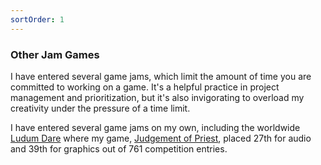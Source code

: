 ```yaml
---
sortOrder: 1
---
```


### Other Jam Games

I have entered several game jams, which limit the amount of time you are committed to working on a game. It's a helpful practice in project management and prioritization, but it's also invigorating to overload my creativity under the pressure of a time limit.

I have entered several game jams on my own, including the worldwide [Ludum Dare](https://ldjam.com/) where my game, [Judgement of Priest](https://supergobo.itch.io/judgement-of-a-priest?secret=y8iE62XuowSe3dRCjaB3YANzE8), placed 27th for audio and 39th for graphics out of 761 competition entries.

<image-row class='expand-md'>
  <responsive-img source="/images/games/priest-1.jpg"></responsive-img>
  <responsive-img source="/images/games/BBB.png"></responsive-img>
</image-row>